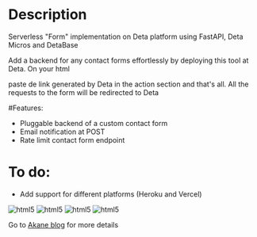 # Description
Serverless "Form" implementation on Deta platform using FastAPI, Deta Micros and DetaBase

Add a backend for any contact forms effortlessly by deploying this tool at Deta. On your html <form> paste de link generated by Deta in the action section and that's all. All the requests to the form will be redirected to Deta

#Features:

* Pluggable backend of a custom contact form
* Email notification at POST
* Rate limit contact form endpoint 

# To do:

* Add support for different platforms (Heroku and Vercel)
 

<img src="https://cdn.jsdelivr.net/gh/cgmark101/CDN-stuff@main/dist/img/form-back.png" alt="html5" style="max-width:100%">

<img src="https://cdn.jsdelivr.net/gh/cgmark101/CDN-stuff@main/dist/img/form-front.png" alt="html5" style="max-width:100%;">

<img src="https://cdn.jsdelivr.net/gh/cgmark101/CDN-stuff/dist/img/frame-form.png" alt="html5"  style="max-width:100%;">

<img src="https://cdn.jsdelivr.net/gh/cgmark101/CDN-stuff@main/dist/img/deta-akane-contact.png" alt="html5" style="max-width:100%;">

Go to [Akane blog](https://akane.ga/articles/email-post/) for more details

